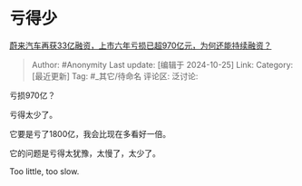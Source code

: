 # 亏得少
[蔚来汽车再获33亿融资，上市六年亏损已超970亿元，为何还能持续融资？](https://www.zhihu.com/question/1651797984/answer/14173155509)

> Author: #Anonymity
> Last update: [编辑于 2024-10-25]
> Link:
> Category: [最近更新]
> Tag: #_其它/待命名 
> 评论区:
> 泛讨论:

亏损970亿？

亏得太少了。

它要是亏了1800亿，我会比现在多看好一倍。

它的问题是亏得太犹豫，太慢了，太少了。

Too little, too slow.